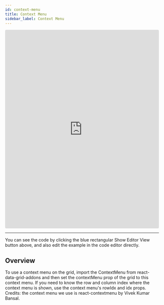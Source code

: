 ```yaml
---
id: context-menu
title: Context Menu
sidebar_label: Context Menu
---
```

<iframe src="https://codesandbox.io/embed/m32656jxn9?autoresize=1&hidenavigation=1&view=preview" style="width:100%; height:650px; border:0; border-radius: 4px; " sandbox="allow-modals allow-forms allow-popups allow-scripts allow-same-origin"></iframe>

----
You can see the code by clicking the blue rectangular Show Editor View button above, and also edit the example in the code editor directly.

Overview
-----
To use a context menu on the grid, import the ContextMenu from react-data-grid-addons and then set the contextMenu prop of the grid to this context menu.
If you need to know the row and column index where the context menu is shown, use the context menu's rowIdx and idx props.
Credits: the context menu we use is react-contextmenu by Vivek Kumar Bansal.